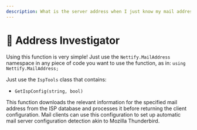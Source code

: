 ```yaml
---
description: What is the server address when I just know my mail address?
---
```


# 📧 Address Investigator

Using this function is very simple! Just use the `Nettify.MailAddress` namespace in any piece of code you want to use the function, as in: `using Nettify.MailAddress;`

Just use the `IspTools` class that contains:

* `GetIspConfig(string, bool)`

This function downloads the relevant information for the specified mail address from the ISP database and processes it before returning the client configuration. Mail clients can use this configuration to set up automatic mail server configuration detection akin to Mozilla Thunderbird.
